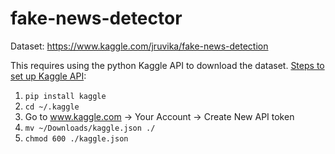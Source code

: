 # fake-news-detector

Dataset: https://www.kaggle.com/jruvika/fake-news-detection

This requires using the python Kaggle API to download the dataset. [Steps to set up Kaggle API](https://www.kaggle.com/c/two-sigma-financial-news/discussion/83593):
1. `pip install kaggle`
2. `cd ~/.kaggle`
3. Go to www.kaggle.com -> Your Account -> Create New API token
4. `mv ~/Downloads/kaggle.json ./`
5. `chmod 600 ./kaggle.json`
